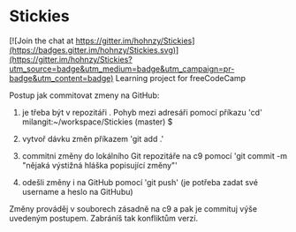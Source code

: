 # Stickies

[![Join the chat at https://gitter.im/hohnzy/Stickies](https://badges.gitter.im/hohnzy/Stickies.svg)](https://gitter.im/hohnzy/Stickies?utm_source=badge&utm_medium=badge&utm_campaign=pr-badge&utm_content=badge)
Learning project for freeCodeCamp

Postup jak commitovat zmeny na GitHub:
1. je třeba být v repozitáři . Pohyb mezi adresáři pomocí příkazu 'cd'
milangit:~/workspace/Stickies (master) $ 

2. vytvoř dávku změn příkazem 'git add .'
3. commitni změny do lokálního Git repozitáře na c9 pomocí 'git commit -m "nějaká výstižná hláška popisující změny"'
4. odešli změny i na GitHub pomocí 'git push' (je potřeba zadat své username a heslo na GitHubu)

Změny prováděj v souborech zásadně na c9  a pak je commituj výše uvedeným postupem. Zabráníš tak konfliktům verzí.
